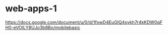 # web-apps-1

https://docs.google.com/document/u/0/d/1fxwD4EuGIQ4sykh7r4kKDW0qFH0-eVOILY8UJo3b8Bo/mobilebasic
